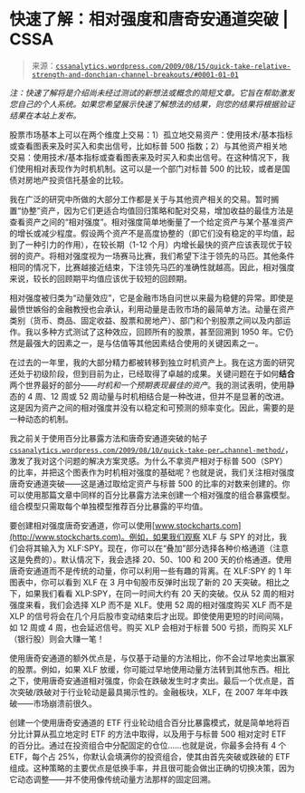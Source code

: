 <!--yml

类别：未分类

日期：2024 年 05 月 12 日 18:50:55

-->

# 快速了解：相对强度和唐奇安通道突破 | CSSA

> 来源：[`cssanalytics.wordpress.com/2009/08/15/quick-take-relative-strength-and-donchian-channel-breakouts/#0001-01-01`](https://cssanalytics.wordpress.com/2009/08/15/quick-take-relative-strength-and-donchian-channel-breakouts/#0001-01-01)

*注：快速了解将是介绍尚未经过测试的新想法或概念的简短文章。它旨在帮助激发您自己的个人系统。如果您希望展示快速了解想法的结果，则您的结果将根据验证结果在本站上发布。*

股票市场基本上可以在两个维度上交易：1）孤立地交易资产：使用技术/基本指标或查看图表来及时买入和卖出信号，比如标普 500 指数；2）与其他资产相关地交易：使用技术/基本指标或查看图表来及时买入和卖出信号。在这种情况下，我们使用相对表现作为时机机制。这可以是一个部门对标普 500 的比较，或者是国债对房地产投资信托基金的比较。

我在广泛的研究中所做的大部分工作都是关于与其他资产相关的交易。暂时搁置“协整”资产，因为它们更适合均值回归策略和配对交易，增加收益的最佳方法是查看资产之间的“相对强度”。相对强度简单地衡量了一个给定资产与某个基准资产的增长或减少程度。假设两个资产不是高度协整的（即它们没有稳定的平均值，起到了一种引力的作用），在较长期（1-12 个月）内增长最快的资产应该表现优于较弱的资产。将相对强度视为一场赛马比赛，我们希望下注于领先的马匹。其他条件相同的情况下，比赛越接近结束，下注领先马匹的准确性就越高。因此，相对强度来说，较长的回顾期平均值应该优于较短的回顾期。

相对强度被归类为“动量效应”，它是金融市场自问世以来最为稳健的异常。即使是最愤世嫉俗的金融教授也会承认，利用动量是击败市场的最简单方法。动量在资产类别（货币、商品、固定收益、股票和房地产）、部门和个别股票之间以及内部运作。我以多种方式测试了这种效应，回顾所有的股票，甚至回溯到 1950 年。它仍然是最强大的因素之一，是与估值等其他因素结合使用的关键因素之一。

在过去的一年里，我的大部分精力都被转移到独立时机资产上。我在这方面的研究还处于初级阶段，但到目前为止，已经取得了卓越的成果。关键问题在于如何**结合**两个世界最好的部分——*时机和一个预期表现最佳的资产*。我的测试表明，使用静态的 4 周、12 周或 52 周动量与时机相结合是一种改进，但并不是显著的改进。这是因为资产之间的相对强度并没有以稳定和可预测的频率变化。因此，需要的是一种动态的机制。

我之前关于使用百分比暴露方法和唐奇安通道突破的帖子[`cssanalytics.wordpress.com/2009/08/10/quick-take-per…channel-method/`](https://cssanalytics.wordpress.com/2009/08/10/quick-take-per%E2%80%A6channel-method/)，激发了我对这个问题的解决方案灵感。为什么不拿资产相对于标普 500（SPY）的比率，并把这个图表作为时机相对强度的基础呢？也就是说，我们关注相对强度唐奇安通道突破——这是通过取给定资产与标普 500 的比率的对数来创建的。你可以使用那篇文章中同样的百分比暴露方法来创建一个相对强度的组合暴露模型。组合模型只需取每个单独模型推荐百分比暴露的平均值。

要创建相对强度唐奇安通道，你可以使用[www.stockcharts.com](http://www.stockcharts.com)。例如，如果我们观察 XLF 与 SPY 的对比，我们会将其输入为 XLF:SPY。现在，你可以在“叠加”部分选择各种价格通道（注意这是免费的）。默认情况下，我会选择 20、50、100 和 200 天的价格通道。使用唐奇安通道而不是传统的动量，你可以利用一些有趣的背离。在 XLF:SPY 的 1 年图表中，你可以看到 XLF 在 3 月中旬股市反弹时出现了新的 20 天突破。相比之下，如果我们看看 XLP:SPY，在同一时间大约有 20 天的突破。仅从 52 周的相对强度来看，我们会选择 XLP 而不是 XLF。使用 52 周的相对强度购买 XLF 而不是 XLP 的信号将会在几个月后股市变动结束后才出现。即使使用更短的时间间隔，如 12 周或 4 周，也会延迟信号。购买 XLP 会相对于标普 500 亏损，而购买 XLF（银行股）则会大赚一笔！

使用唐奇安通道的额外优点是，与仅基于动量的方法相比，你不会过早地卖出赢家的股票。例如，如果 XLF 放缓，你可能过早地使用动量方法转到其他东西。相比之下，使用唐奇安通道相对强度，你会在跌破发生时才卖出。最后一个优点是，首次突破/跌破对于行业轮动是最具揭示性的。金融板块，XLF，在 2007 年年中跌破——市场崩溃前很久。

创建一个使用唐奇安通道的 ETF 行业轮动组合百分比暴露模式，就是简单地将百分比计算从孤立地定时 ETF 的方法中取得，以及用于与标普 500 相对定时 ETF 的百分比。通过在投资组合中分配固定的仓位……也就是说，你最多会持有 4 个 ETF，每个占 25%，你默认会填满你的投资组合，使其由首先突破或跌破的 ETF 组成。这种策略的主要优点是低换手率，并且很可能会做出正确的切换决策，因为它动态调整——并不使用像传统动量方法那样的固定回溯。
